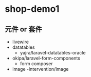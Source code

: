 # shop-demo1

## 元件 or 套件
- livewire
- datatables
    - yajra/laravel-datatables-oracle
- okipa/laravel-form-components
    - form composer 
- image 
    -intervention/image
